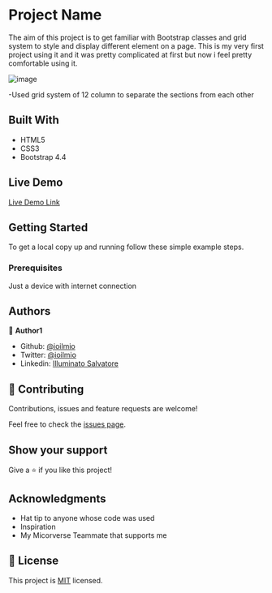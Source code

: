 # Project Name

The aim of this project is to get familiar with Bootstrap classes and grid system
to style and display different element on a page.
This is my very first project using it and it was pretty complicated at first but now i feel pretty comfortable using it.

![image](https://user-images.githubusercontent.com/51195150/77785009-cb197700-705b-11ea-832d-f47ee549d9fd.png)

-Used grid system of 12 column to separate the sections from each other 

## Built With

- HTML5
- CSS3
- Bootstrap 4.4

## Live Demo

[Live Demo Link](https://raw.githack.com/ioilmio/news-week-clone/tree/solo-news)


## Getting Started

To get a local copy up and running follow these simple example steps.

### Prerequisites

Just a device with internet connection



## Authors

👤 **Author1**

- Github: [@ioilmio](https://github.com/ioilmio)
- Twitter: [@ioilmio](https://twitter.com/ioilmio)
- Linkedin: [Illuminato Salvatore](https://linkedin.com/in/illuminato-salvatore)

## 🤝 Contributing

Contributions, issues and feature requests are welcome!

Feel free to check the [issues page](https://github.com/ioilmio/news-week-clone/issues).

## Show your support

Give a ⭐️ if you like this project!

## Acknowledgments

- Hat tip to anyone whose code was used
- Inspiration
- My Micorverse Teammate that supports me

## 📝 License

This project is [MIT](lic.url) licensed.
